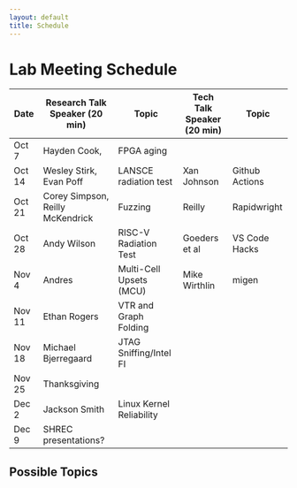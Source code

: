 ```yaml
---
layout: default
title: Schedule
---
```


# Lab Meeting Schedule


| Date      | Research Talk Speaker (20 min)    | Topic                     | Tech Talk Speaker (20 min)    | Topic            |
|-----------|-----------------------------------|---------------------------|-------------------------------|------------------|
|Oct 7      | Hayden Cook,                      | FPGA aging                |                               |                  |
|Oct 14     | Wesley Stirk, Evan Poff           | LANSCE radiation test     | Xan Johnson                   |Github Actions    |
|Oct 21     | Corey Simpson, Reilly McKendrick  | Fuzzing                   | Reilly                        |Rapidwright       |
|Oct 28     | Andy Wilson                       | RISC-V Radiation Test     | Goeders et al                 |VS Code Hacks     |
|Nov 4      | Andres                            | Multi-Cell Upsets (MCU)   | Mike Wirthlin                 |migen             | 
|Nov 11     | Ethan Rogers                      | VTR and Graph Folding     |                               |                  | 
|Nov 18     | Michael Bjerregaard               | JTAG Sniffing/Intel FI    |                               |                  | 
|Nov 25     | Thanksgiving                      |                           |                               |                  | 
|Dec 2      | Jackson Smith                     | Linux Kernel Reliability  |                               |                  | 
|Dec 9      | SHREC presentations?              |                           |                               |                  | 



## Possible Topics
